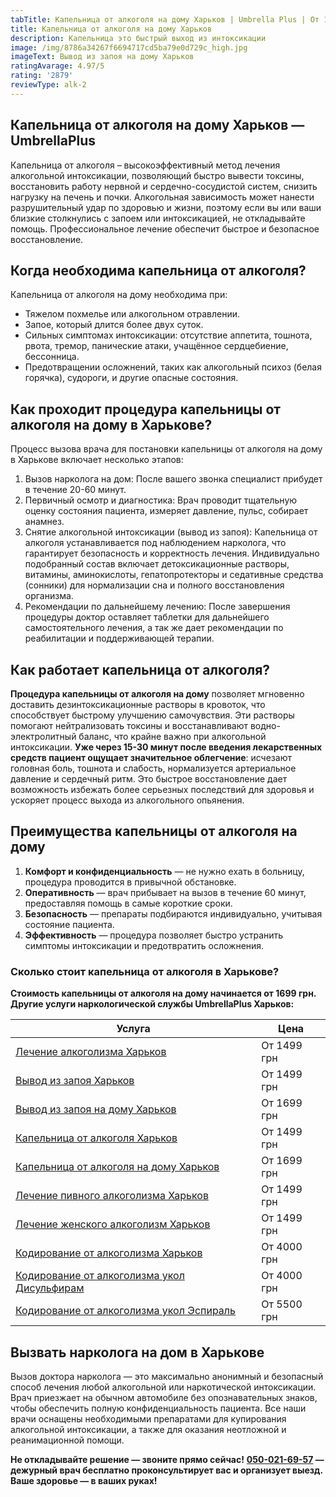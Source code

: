 ```yaml
---
tabTitle: Капельница от алкоголя на дому Харьков | Umbrella Plus | От 1699 грн
title: Капельница от алкоголя на дому Харьков
description: Капельница это быстрый выход из интоксикации
image: /img/8786a34267f6694717cd5ba79e0d729c_high.jpg
imageText: Вывод из запоя на дому Харьков
ratingAvarage: 4.97/5
rating: '2879'
reviewType: alk-2
---
```


## Капельница от алкоголя на дому Харьков — UmbrellaPlus

Капельница от алкоголя – высокоэффективный метод лечения алкогольной интоксикации, позволяющий быстро вывести токсины, восстановить работу нервной и сердечно-сосудистой систем, снизить нагрузку на печень и почки. Алкогольная зависимость может нанести разрушительный удар по здоровью и жизни, поэтому если вы или ваши близкие столкнулись с запоем или интоксикацией, не откладывайте помощь. Профессиональное лечение обеспечит быстрое и безопасное восстановление.

## Когда необходима капельница от алкоголя?

Капельница от алкоголя на дому необходима при:

* Тяжелом похмелье или алкогольном отравлении.
* Запое, который длится более двух суток.
* Сильных симптомах интоксикации: отсутствие аппетита, тошнота, рвота, тремор, панические атаки, учащённое сердцебиение, бессонница.
* Предотвращении осложнений, таких как алкогольный психоз (белая горячка), судороги, и другие опасные состояния.

## Как проходит процедура капельницы от алкоголя на дому в Харькове?

Процесс вызова врача для постановки капельницы от алкоголя на дому в Харькове включает несколько этапов:

1. Вызов нарколога на дом:
   После вашего звонка специалист прибудет в течение 20-60 минут.
2. Первичный осмотр и диагностика:
   Врач проводит тщательную оценку состояния пациента, измеряет давление, пульс, собирает анамнез.
3. Снятие алкогольной интоксикации (вывод из запоя):
   Капельница от алкоголя устанавливается под наблюдением нарколога, что гарантирует безопасность и корректность лечения. Индивидуально подобранный состав включает детоксикационные растворы, витамины, аминокислоты, гепатопротекторы и седативные средства (сонники) для нормализации сна и полного восстановления организма.
4. Рекомендации по дальнейшему лечению:
   После завершения процедуры доктор оставляет таблетки для дальнейшего самостоятельного лечения, а так же дает рекомендации по реабилитации и поддерживающей терапии.

## Как работает капельница от алкоголя?

**Процедура капельницы от алкоголя на дому** позволяет мгновенно доставить дезинтоксикационные растворы в кровоток, что способствует быстрому улучшению самочувствия. Эти растворы помогают нейтрализовать токсины и восстанавливают водно-электролитный баланс, что крайне важно при алкогольной интоксикации. **Уже через 15-30 минут после введения лекарственных средств пациент ощущает значительное облегчение**: исчезают головная боль, тошнота и слабость, нормализуется артериальное давление и сердечный ритм. Это быстрое восстановление дает возможность избежать более серьезных последствий для здоровья и ускоряет процесс выхода из алкогольного опьянения.

## Преимущества капельницы от алкоголя на дому

1. **Комфорт и конфиденциальность** — не нужно ехать в больницу, процедура проводится в привычной обстановке.
2. **Оперативность** — врач прибывает на вызов в течение 60 минут, предоставляя помощь в самые короткие сроки.
3. **Безопасность** — препараты подбираются индивидуально, учитывая состояние пациента.
4. **Эффективность** — процедура позволяет быстро устранить симптомы интоксикации и предотвратить осложнения.

### Сколько стоит капельница от алкоголя в Харькове?

**Стоимость капельницы от алкоголя на дому начинается от 1699 грн.** **Другие услуги наркологической службы UmbrellaPlus Харьков:**

| Услуга                                                                                                                         | Цена        |
| ------------------------------------------------------------------------------------------------------------------------------ | ----------- |
| [Лечение алкоголизма Харьков](https://umbrella-plus.com.ua/kharkiv/lechenie-alkogolizma-kharkiv/)                              | От 1499 грн |
| [Вывод из запоя Харьков](https://umbrella-plus.com.ua/kharkiv/vivod-iz-zapoia-kharkiv/)                                        | От 1499 грн |
| [Вывод из запоя на дому Харьков](https://umbrella-plus.com.ua/kharkiv/vivod-iz-zapoia-na-domy-kharkiv/)                        | От 1699 грн |
| [Капельница от алкоголя Харьков](https://umbrella-plus.com.ua/kharkiv/kapelnica_ot_alkogola_kharkiv/)                          | От 1499 грн |
| [Капельница от алкоголя на дому Харьков](https://umbrella-plus.com.ua/kharkiv/kapelnica_ot_alkogola_na_domy_kharkiv/)          | От 1699 грн |
| [Лечение пивного алкоголизма Харьков](https://umbrella-plus.com.ua/kharkiv/lechenie-pivnogo-alkogolizma-kharkiv/)              | От 1499 грн |
| [Лечение женского алкоголизм Харьков](https://umbrella-plus.com.ua/kharkiv/lechenie-jenskogo-alkogolizma-kharkiv/)             | От 1499 грн |
| [Кодирование от алкоголизма Харьков](https://umbrella-plus.com.ua/kharkiv/kodirovka-ot-alkogolia-kharkiv/)                     | От 4000 грн |
| [Кодирование от алкоголизма укол Дисульфирам](https://umbrella-plus.com.ua/kharkiv/kodirovka-ot-alkogolia-disulfiram-kharkiv/) | От 4000 грн |
| [Кодирование от алкоголизма укол Эспираль](https://umbrella-plus.com.ua/kharkiv/kodirovka-ot-alkogolizma-espiarl-kharkiv/)     | От 5500 грн |

## Вызвать нарколога на дом в Харькове

Вызов доктора нарколога — это максимально анонимный и безопасный способ лечения любой алкогольной или наркотической интоксикации. Врач приезжает на обычном автомобиле без опознавательных знаков, чтобы обеспечить полную конфиденциальность пациента. Все наши врачи оснащены необходимыми препаратами для купирования алкогольной интоксикации, а также для оказания неотложной и реанимационной помощи.

**Не откладывайте решение — звоните прямо сейчас!**
**[050-021-69-57](tel:0500216957) — дежурный врач бесплатно проконсультирует вас и организует выезд.**
**Ваше здоровье — в ваших руках!**

